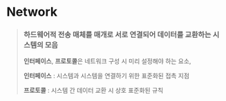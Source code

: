 # Network
> ### 하드웨어적 전송 매체를 매개로 서로 연결되어 데이터를 교환하는 시스템의 모음 
> **인터페이스**, **프로토콜**은 네트워크 구성 시 미리 설정해야 하는 요소,
>
> **인터페이스** : 시스템과 시스템을 연결하기 위한 표준화된 접촉 지점
>
>  **프로토콜** : 시스템 간 데이터 교환 시 상호 표준화된 규칙
